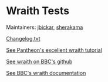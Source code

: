 # Wraith Tests
Maintainers: [jbickar](https://github.com/jbickar), [sherakama](https://github.com/sherakama)

[Changelog.txt](CHANGELOG.txt)

[See Pantheon's excellent wraith tutorial](https://pantheon.io/docs/guides/visual-diff-with-wraith/)

[See wraith on BBC's github](https://github.com/BBC-News/wraith)

[See BBC's wraith documentation](http://bbc-news.github.io/wraith/index.html)
